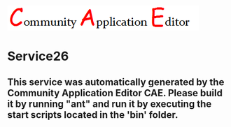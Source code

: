 ![CAE](https://github.com/PhilCAEOrg2/microservice-114/blob/master/img/logo.png)  

Service26
===================


This service was automatically generated by the Community Application Editor CAE. Please build it by running "ant" and run it by executing the start scripts located in the 'bin' folder.
---------------
